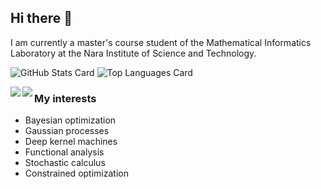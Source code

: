 ## Hi there 👋

I am currently a master's course student of the Mathematical Informatics Laboratory at the Nara Institute of Science and Technology.

![GitHub Stats Card](https://github-readme-stats.vercel.app/api?username=k-onoue)
![Top Languages Card](https://github-readme-stats.vercel.app/api/top-langs/?username=k-onoue)

<a href="https://github.com/anuraghazra/github-readme-stats">
  <img align="left" src="https://github-readme-stats.vercel.app/api?username=k-onoue&count_private=true&show_icons=true" />
</a>
<a href="https://github.com/anuraghazra/github-readme-stats">
  <img align="left" src="https://github-readme-stats.vercel.app/api/top-langs/?username=k-onoue" />
</a>



### My interests
- Bayesian optimization
- Gaussian processes
- Deep kernel machines
- Functional analysis
- Stochastic calculus
- Constrained optimization

<!--
[![言語の使用状況](https://img.shields.io/github/languages/top/k-onoue/k-onoue)](https://github.com/k-onoue/)
-->


<!--
**k-onoue/k-onoue** is a ✨ _special_ ✨ repository because its `README.md` (this file) appears on your GitHub profile.

Here are some ideas to get you started:

- 🔭 I’m currently working on ...
- 🌱 I’m currently learning ...
- 👯 I’m looking to collaborate on ...
- 🤔 I’m looking for help with ...
- 💬 Ask me about ...
- 📫 How to reach me: ...
- 😄 Pronouns: ...
- ⚡ Fun fact: ...
-->
